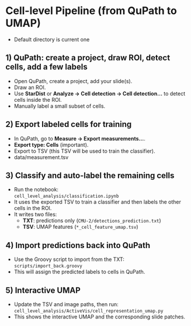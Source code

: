 # Cell-level Pipeline (from QuPath to UMAP)
- Default directory is current one

## 1) QuPath: create a project, draw ROI, detect cells, add a few labels
- Open QuPath, create a project, add your slide(s).
- Draw an ROI.
- Use **StarDist** or **Analyze → Cell detection → Cell detection…** to detect cells inside the ROI.
- Manually label a small subset of cells.

## 2) Export labeled cells for training
- In QuPath, go to **Measure → Export measurements…**.
- **Export type: Cells** (important).
- Export to TSV (this TSV will be used to train the classifier).
- data/measurement.tsv

## 3) Classify and auto-label the remaining cells
- Run the notebook:  
  `cell_level_analysis/classification.ipynb`
- It uses the exported TSV to train a classifier and then labels the other cells in the ROI.
- It writes two files:
  - **TXT**: predictions only (`CMU-2/detections_prediction.txt`)
  - **TSV**: UMAP features (`*_cell_feature_umap.tsv`)

## 4) Import predictions back into QuPath
- Use the Groovy script to import from the TXT:  
  `scripts/import_back.groovy`
- This will assign the predicted labels to cells in QuPath.

## 5) Interactive UMAP
- Update the TSV and image paths, then run:  
  `cell_level_analysis/ActiveVis/cell_representation_umap.py`
- This shows the interactive UMAP and the corresponding slide patches.
